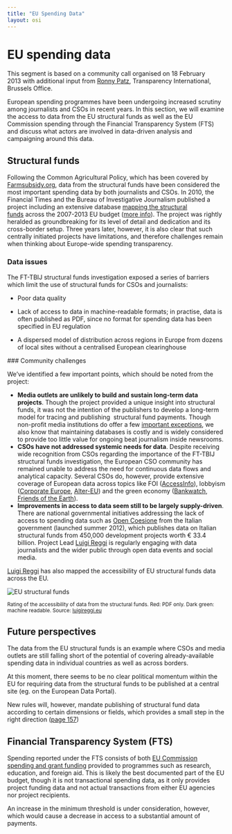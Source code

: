 ```yaml
---
title: "EU Spending Data"
layout: osi
---
```


# EU spending data

<div class="well">This segment is based on a community call organised on 18 February
2013 with
additional input from <a href="https://twitter.com/ronpatz">Ronny Patz</a>,
Transparency International, Brussels Office.</div>

European spending programmes have been undergoing increased scrutiny
among journalists and CSOs in recent years. In this section, we will examine the
access to data from the EU structural funds as well as the EU Commission
spending through the Financial Transparency System (FTS) and discuss
what actors are involved in data-driven analysis and campaigning
around this data.

## Structural funds

Following the Common Agricultural Policy, which has been covered by
[Farmsubsidy.org](../farmsubsidy/), data from the structural funds have
been considered the most important spending data by both journalists and CSOs. In 2010, the Financial Times and the Bureau of
Investigative Journalism published a project including an extensive
database [mapping the structural
funds](http://datajournalismhandbook.org/1.0/en/case_studies_1.html) across
the 2007-2013 EU budget ([more info](http://blog.okfn.org/2011/03/08/a-kafkaesque-data-trail-the-hunt-for-europes-hidden-billions/)).
The project was rightly heralded as
groundbreaking for its level of detail and dedication and its cross-border
setup. Three years later, however, it is also clear that such centrally
initiated projects have limitations, and therefore challenges
remain when thinking about Europe-wide spending transparency.

### Data issues

The FT-TBIJ structural funds investigation exposed a series of barriers
which limit the use of structural funds for CSOs and journalists:

*  Poor data quality

*  Lack of access to data in machine-readable formats; in practise, data
    is often published as PDF, since no format for spending data has
    been specified in EU regulation

*  A dispersed model of distribution across regions in Europe from
    dozens of local sites without a centralised European clearinghouse

### Community challenges

We’ve identified a few important points, which should be noted from the
project:

*  **Media outlets are unlikely to build and sustain long-term data
    projects**. Though the project provided a unique insight into
    structural funds, it was not the intention of the publishers to
    develop a long-term model for tracing and publishing  structural
    fund payments. Though non-profit media institutions do offer a few
    [important exceptions](http://projects.propublica.org/docdollars/),
    we also know that maintaining databases is costly and is widely
    considered to provide too little value for ongoing beat journalism inside
    newsrooms.
*  **CSOs have not addressed systemic needs for data**. Despite receiving
    wide recognition from CSOs regarding the importance of the FT-TBIJ
    structural funds investigation, the European CSO community has
    remained unable to address the need for continuous data flows and
    analytical capacity. Several CSOs do, however, provide extensive
    coverage of European data across topics like FOI ([AccessInfo](http://www.access-info.org)),
    lobbyism ([Corporate Europe](http://corporateeurope.org), [Alter-EU](http://www.alter-eu.org)) and the green economy
    ([Bankwatch](http://bankwatch.org), [Friends of the Earth](http://foei.org)).
*  **Improvements in access to data seem still to be largely supply-driven**. There are national governmental initiatives addressing the
    lack of access to spending data such as [Open
    Coesione](http://www.opencoesione.gov.it/) from the Italian
    government (launched summer 2012), which publishes data on Italian
    structural funds from 450,000 development projects worth € 33.4
    billion. Project Lead [Luigi Reggi](http://luigireggi.eu) is
    regularly engaging with data journalists and the wider public
    through open data events and social media.

[Luigi Reggi](http://luigireggi.eu) has also mapped the accessibility of
EU structural funds data across the EU.

![EU structural funds](http://farm6.staticflickr.com/5444/8895739707_955cb8bcac_z.jpg)

<small>Rating of the accessibility of data
from the structural funds. Red: PDF only. Dark green: machine
readable. Source: [luigireggi.eu](http://luigireggi.eu)</small>

## Future perspectives

The data from the EU structural funds is an example where CSOs and media
outlets are still falling short of the potential of covering already-available spending data in individual countries as well as across
borders.

At this moment, there seems to be no clear political momentum within the
EU for requiring data from the structural funds to be published at a
central site (eg. on the European Data Portal).

New rules will, however, mandate publishing of structural fund data
according to certain dimensions or fields, which provides a small step in
the right direction ([page
157](http://eur-lex.europa.eu/LexUriServ/LexUriServ.do?uri=COM:2012:0496:FIN:EN:PDF))

## Financial Transparency System (FTS)

Spending reported under the FTS consists of both [EU Commission spending
and grant funding](http://community.openspending.org/research/eu/) provided to
programmes such as research, education, and foreign aid. This is likely the best documented part of the EU budget, though it is not transactional spending data, as it only provides project funding data
and not actual transactions from either EU agencies nor project recipients.

An increase in the minimum threshold is under consideration,
however, which would cause a decrease in access to a substantial amount of
payments.
